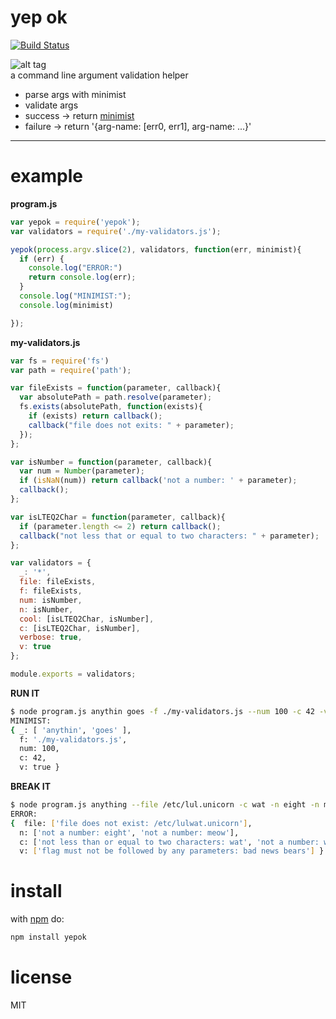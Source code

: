 yep ok
======
[![Build Status](https://travis-ci.org/slugbyte/yepok.svg?branch=master)](https://travis-ci.org/slugbyte/yepok)  

![alt tag](https://raw.githubusercontent.com/slugbyte/yepok/master/yepok.gif)  
a command line argument validation helper

* parse args with minimist
* validate args
 * success -> return [minimist](https://github.com/substack/minimist)
 * failure -> return '{arg-name: [err0, err1], arg-name: ...}'

----
# example

**program.js**    
``` js
var yepok = require('yepok');
var validators = require('./my-validators.js');

yepok(process.argv.slice(2), validators, function(err, minimist){
  if (err) {
    console.log("ERROR:")
    return console.log(err);
  }
  console.log("MINIMIST:");
  console.log(minimist)

});
```
  
**my-validators.js**  
``` js
var fs = require('fs')
var path = require('path');

var fileExists = function(parameter, callback){
  var absolutePath = path.resolve(parameter);
  fs.exists(absolutePath, function(exists){
    if (exists) return callback();
    callback("file does not exits: " + parameter);
  });
}; 

var isNumber = function(parameter, callback){
  var num = Number(parameter);
  if (isNaN(num)) return callback('not a number: ' + parameter);
  callback();
};

var isLTEQ2Char = function(parameter, callback){
  if (parameter.length <= 2) return callback();
  callback("not less that or equal to two characters: " + parameter);
};

var validators = {
  _: '*',
  file: fileExists,
  f: fileExists,
  num: isNumber,
  n: isNumber,
  cool: [isLTEQ2Char, isNumber],
  c: [isLTEQ2Char, isNumber],
  verbose: true,
  v: true
};

module.exports = validators;
```  
  
**RUN IT**    
``` sh
$ node program.js anythin goes -f ./my-validators.js --num 100 -c 42 -v
MINIMIST:
{ _: [ 'anythin', 'goes' ],
  f: './my-validators.js',
  num: 100,
  c: 42,
  v: true }
```

**BREAK IT**  
``` sh
$ node program.js anything --file /etc/lul.unicorn -c wat -n eight -n meow -v 'bad news bears'
ERROR:
{  file: ['file does not exist: /etc/lulwat.unicorn'],
  n: ['not a number: eight', 'not a number: meow'],
  c: ['not less than or equal to two characters: wat', 'not a number: wat'],
  v: ['flag must not be followed by any parameters: bad news bears'] }
```  

# install 
with [npm](https://npmjs.org) do:  
``` sh 
npm install yepok 
```  

# license
MIT  

